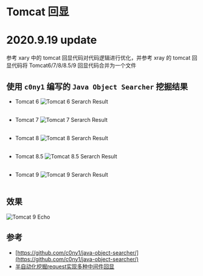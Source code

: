 # Tomcat 回显

# 2020.9.19 update 
参考 xary 中的 tomcat 回显代码对代码逻辑进行优化，并参考 xray 的 tomcat 回显代码将 Tomcat6/7/8/8.5/9 回显代码合并为一个文件

## 使用 ```c0ny1``` 编写的 ```Java Object Searcher``` 挖掘结果
* Tomcat 6
![Tomcat 6 Serarch Result](https://github.com/feihong-cs/deserizationEcho/blob/master/Tomcat/imgs/Tomcat6%20Search%20Result.png?raw=true)<br/><br/>

* Tomcat 7
![Tomcat 7 Serarch Result](https://github.com/feihong-cs/deserizationEcho/blob/master/Tomcat/imgs/Tomcat7%20Search%20Result.png?raw=true)<br/><br/>

* Tomcat 8
![Tomcat 8 Serarch Result](https://github.com/feihong-cs/deserizationEcho/blob/master/Tomcat/imgs/Tomcat8%20Search%20Result.png?raw=true)<br/><br/>

* Tomcat 8.5
![Tomcat 8.5 Serarch Result](https://github.com/feihong-cs/deserizationEcho/blob/master/Tomcat/imgs/Tomcat8.5%20Search%20Result.png?raw=true)<br/><br/>

* Tomcat 9
![Tomcat 9 Serarch Result](https://github.com/feihong-cs/deserizationEcho/blob/master/Tomcat/imgs/Tomcat9%20Search%20Result.png?raw=true)<br/><br/>

## 效果
![Tomcat 9 Echo](https://github.com/feihong-cs/deserizationEcho/blob/master/Tomcat/imgs/Tomcat9.png?raw=true)

## 参考
* [https://github.com/c0ny1/java-object-searcher/](https://github.com/c0ny1/java-object-searcher/)
* [半自动化挖掘request实现多种中间件回显](http://gv7.me/articles/2020/semi-automatic-mining-request-implements-multiple-middleware-echo/)
